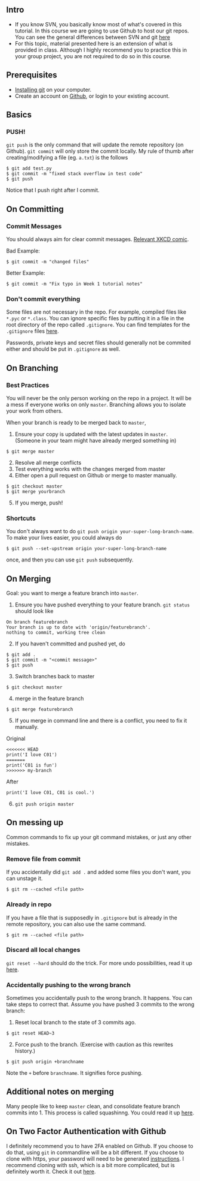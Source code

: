 ## Intro
- If you know SVN, you basically know most of what's covered in this tutorial. In this course we are going to use Github
to host our git repos. You can see the general differences between SVN and git [here](https://help.github.com/en/articles/what-are-the-differences-between-subversion-and-git)
- For this topic, material presented here is an extension of what is provided in class. Although I highly recommend you to practice this in your group project, you are not required to do so in this course.

## Prerequisites
- [Installing git](https://lmgtfy.com/?q=install+git) on your computer.
- Create an account on [Github](https://github.com), or login to your existing account.

## Basics
### PUSH!
`git push` is the only command that will update the remote repository (on Github). `git commit` will only store the commit locally. My rule of thumb after creating/modifying a file (eg. `a.txt`) is the follows
```
$ git add test.py
$ git commit -m "fixed stack overflow in test code"
$ git push
```
Notice that I push right after I commit.

## On Committing

### Commit Messages
You should always aim for clear commit messages. [Relevant XKCD comic](https://xkcd.com/1296/).

Bad Example:
```
$ git commit -m "changed files"
```

Better Example:
```
$ git commit -m "Fix typo in Week 1 tutorial notes"
```

### Don't commit everything
Some files are not necessary in the repo. For example, compiled files like `*.pyc` or `*.class`. You can
ignore specific files by putting it in a file in the root directory of the repo called `.gitignore`.
You can find templates for the `.gitignore` files [here](https://github.com/github/gitignore).

Passwords, private keys and secret files should generally not be commited either and should be put in `.gitignore` as well.

## On Branching
### Best Practices
You will never be the only person working on the repo in a project. It will be a mess if everyone works on only `master`.
Branching allows you to isolate your work from others.

When your branch is ready to be merged back to `master`,

1. Ensure your copy is updated with the latest updates in `master`. (Someone in your team might have already merged something in)
```
$ git merge master
```
2. Resolve all merge conflicts
3. Test everything works with the changes merged from master
4. Either open a pull request on Github or merge to master manually.
```
$ git checkout master
$ git merge yourbranch
```
5. If you merge, push!

### Shortcuts
You don't always want to do `git push origin your-super-long-branch-name`.
To make your lives easier, you could always do
```
$ git push --set-upstream origin your-super-long-branch-name
```
once, and then you can use `git push` subsequently.

## On Merging
Goal: you want to merge a feature branch into `master`.

1. Ensure you have pushed everything to your feature branch. `git status` should look like
```
On branch featurebranch
Your branch is up to date with 'origin/featurebranch'.
nothing to commit, working tree clean
```
2. If you haven't committed and pushed yet, do
```
$ git add .
$ git commit -m "<commit message>"
$ git push
```
3. Switch branches back to master
```
$ git checkout master
```
4. merge in the feature branch
```
$ git merge featurebranch
```
5. If you merge in command line and there is a conflict, you need to fix it manually.

Original
```
<<<<<<< HEAD
print('I love C01')
=======
print('C01 is fun')
>>>>>>> my-branch
```
After
```
print('I love C01, C01 is cool.')
```
6. `git push origin master`

## On messing up
Common commands to fix up your git command mistakes, or just any other mistakes.

### Remove file from commit
If you accidentally did `git add .` and added some files you don't want, you can unstage it.
```
$ git rm --cached <file path>
```

### Already in repo
If you have a file that is supposedly in `.gitignore` but is already in the remote repository, you can also use the same command.
```
$ git rm --cached <file path>
```

### Discard all local changes
`git reset --hard` should do the trick. For more undo possibilities, read it up [here](https://docs.gitlab.com/ee/topics/git/numerous_undo_possibilities_in_git/).

### Accidentally pushing to the wrong branch
Sometimes you accidentally push to the wrong branch. It happens. You can take steps to correct that. Assume you have pushed 3 commits to the wrong branch:

1. Reset local branch to the state of 3 commits ago.
```
$ git reset HEAD~3
```
2. Force push to the branch. (Exercise with caution as this rewrites history.)
```
$ git push origin +branchname
```
Note the `+` before `branchname`. It signifies force pushing.

## Additional notes on merging
Many people like to keep `master` clean, and consolidate feature branch commits into 1. This process is called squashinng. You could read it up [here](https://gist.github.com/patik/b8a9dc5cd356f9f6f980).

## On Two Factor Authentication with Github
I definitely recommend you to have 2FA enabled on Github. If you choose to do that, using `git` in commandline will be a bit different.
If you choose to clone with https, your password will need to be generated [instructions](https://help.github.com/en/articles/creating-a-personal-access-token-for-the-command-line).
I recommend cloning with ssh, which is a bit more complicated, but is definitely worth it. Check it out [here](https://help.github.com/en/articles/connecting-to-github-with-ssh).
